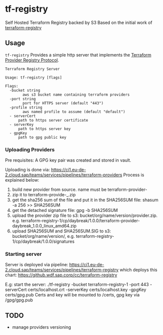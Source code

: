 # tf-registry
Self Hosted Terraform Registry backed by S3
Based on the initial work of [terraform-registry](https://github.com/nrkno/terraform-registry)

## Usage


`tf-registry` Provides a simple http server that implements the [Terraform Provider Registry Protocol](https://developer.hashicorp.com/terraform/internals/provider-registry-protocol).

```
Terraform Registry Server

Usage: tf-registry [flags] 

Flags:
  -bucket string
    	aws s3 bucket name containing terraform providers
  -port string
    	port for HTTPS server (default "443")
  -profile string
    	aws named profile to assume (default "default")
  - serverCert
      path to https server certificate
  - serverKey
      path to https server key
  - gpgKey
      path to gpg public key
```

### Uploading Providers

Pre requisites:
A GPG key pair was created and stored in vault. 

Uploading is done via: https://ci1.eu-de-2.cloud.sap/teams/services/pipelines/terraform-providers
Process is explained below:
1. build new provider from source. name must be terraform-provider-<name>
2. zip it to terraform-provide-<name>_<version>_<os>_<arch>.zip
3. get the sha256 sum of the file and put it in the SHA256SUM file: shasum -a 256 >> SHA256SUM
4. get the detached signature file: gpg -b SHA256SUM 
5. upload the provider zip file to s3: bucket/org/name/version/provider.zip. e.g. terraform-registry-1/cp/daybreak/1.0.0/terraform-provider-daybreak_1.0.0_linux_amd64.zip
6. upload SHA256SUM and SHA256SUM.SIG to s3: bucket/org/name/version/, e.g. terraform-registry-1/cp/daybreak/1.0.0/signatures

### Starting server
Server is deployed via pipeline: 
https://ci1.eu-de-2.cloud.sap/teams/services/pipelines/terraform-registry 
which deploys this chart: 
https://github.wdf.sap.corp/cc/terraform-registry

E.g: start the server: ./tf-registry -bucket terraform-registry-1 -port 443 -serverCert certs/localhost.crt -serverKey certs/localhost.key -gpgKey certs/gpg.pub
Certs and key will be mounted to /certs, gpg key via /gpg/gpg.pub

## TODO

- manage providers versioning



